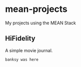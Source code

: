 mean-projects
=============

My projects using the MEAN Stack

HiFidelity
---
A simple movie journal.


```
banksy was here
```
